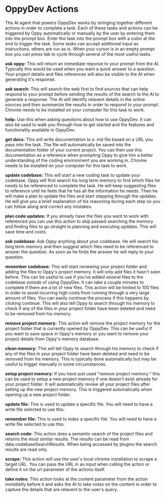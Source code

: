 # OppyDev Actions

The AI agent that powers OppyDev works by stringing together different actions in order to complete a task. Each of these tasks and actions can be triggered by Oppy automatically or manually by the user by entering them into the prompt box. Enter the task into the prompt box with a colon at the end to trigger the task. Some tasks can accept additional input as instructions, others are run as is. When your cursor is in an empty prompt box you can press tab to cycle through several of the most useful tasks.

**ask oppy:** This will return an immediate reponse to your prompt from the AI. Typically this would be used when you want a quick answer to a question. Your project details and files references will also be visible to the AI when generating it's response.

**ask search:** This will search the web first to find sources that can help respond to your prompt before sending the results of the search to the AI to generate a response. The AI will identify relavent details in the online sources and then summarize the results in order to respond to your prompt. Chrome needs to be installed on your computer for this task to work.

**help:** Use this when asking questions about how to use OppyDev. It can also be used to walk you through how to get started and the features and functionality available in OppyDev.

**get docs:** This will write documentation to a .md file based on a URL you pass into the task. The file will automatically be saved into the documentation folder of your current project. You can then use this documentation as a reference when prompting Oppy to give him a better understanding of the coding environment you are working in. Chrome needs to be installed on your computer for this task to work.

**update codebase:** This will start a new coding task to update your codebase. Oppy will first search his long term memory to find which files he needs to be referenced to complete the task. He will keep suggesting files to reference until he feels that he has all the information he needs. Then he will make a plan to update the files and start stepping through the updates. He will give you a brief explanation of his reasoning during each step so you can follow along and correct any mistakes.

**plan code updates:** If you already have the files you want to work with referenced you can use this action to skip passed searching the memory and finding files to go straight to planning and executing updates. This will save time and costs.

**ask codebase:** Ask Oppy anything about your codebase. He will search his long term memory and then suggest which files need to be referenced to answer the question. As soon as he finds the answer he will reply to your question.

**remember codebase:** This will start reviewing your project folder and adding the files to Oppy's project memory. It will only add files it hasn't seen before. This can be useful to use if you've added several files to the codebase outside of using OppyDev. It can take a couple minutes to complete if there are a lot of new files. This action will be limited to 100 files in order to avoid incurring high costs from running through a very large amount of files. You can easily continue the process if this happens by clicking continue. This will also tell Oppy to search through his memory to check if any of the files in your project folder have been deleted and need to be removed from his memory.

**remove project memory:** This action will remove the project memory for the project folder that is currently opened by OppyDev. This can be useful if you want to save space in Oppy's memory or you want to remove your project details from Oppy's memory database.

**clean memory:** This will tell Oppy to search through his memory to check if any of the files in your project folder have been deleted and need to be removed from his memory. This is typically done automatically but may be useful to trigger manually in some circumstances. 

**setup project memory:** If you have just used "remove project memory:" this can be used to setup a new project memory if one doesn't exist already for your project folder. It will automatically review all your project files after setting up the new project memory. This is triggered automatically when opening up a new project folder.

**update file:** This is used to update a specific file. You will need to have a write file selected to use this.

**remember file:** This is used to index a specific file. You will need to have a write file selected to use this.

**search code:** This action does a semantic search of the project files and returns the most similar results. The results can be read from data.codebaseSearchResults. When being accessed by plugins the search results are read only.

**scrape:** This action will use the user's local chrome installation to scrape a target URL. You can pass the URL in as input when calling the action or define it on the url parameter of the actions itself.

**take notes:** This action looks at the content parameter from the action immidietly before it and asks the AI to take notes on the content in order to capture the details that are relavent to the user's query.